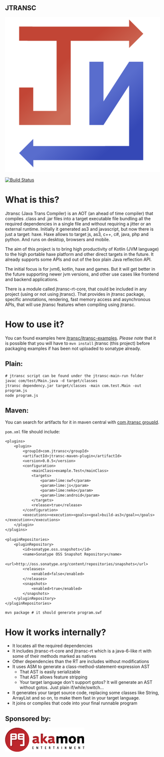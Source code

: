 JTRANSC
-------

![JTransc](extra/logo.png)

[![Build Status](https://secure.travis-ci.org/jtransc/jtransc.svg)](http://travis-ci.org/#!/jtransc/jtransc)

# What is this?

Jtransc (Java Trans Compiler) is an AOT (an ahead of time compiler) that compiles .class and .jar files
into a target executable file bundling all the required dependencies in a single file and without requiring
a jitter or an external runtime.
Initially it generated as3 and javascript, but now there is just a target: haxe.
Haxe allows to target js, as3, c++, c#, java, php and python. And runs on desktop, browsers and mobile.

The aim of this project is to bring high productivity of Kotlin (JVM language)
to the high portable haxe platform and other direct targets in the future.
It already supports some APIs and out of the box plain Java reflection API.

The initial focus is for jvm6, kotlin, haxe and games.
But it will get better in the future supporting newer jvm versions,
and other use cases like frontend and backend applications.

There is a module called jtransc-rt-core, that could be included in any project (using or not using jtransc).
That provides in jtransc package, specific annotations, rendering, fast memory access and asynchronous APIs,
that will use jtransc features when compiling using jtransc.

# How to use it?

You can found examples here [jtransc/jtransc-examples](https://github.com/jtransc/jtransc-examples).
*Please note* that it is possible that you will have to `mvn install` jtransc (this project) before
packaging examples if has been not uploaded to sonatype already.

## Plain:
```
# jtransc script can be found under the jtransc-main-run folder
javac com/test/Main.java -d target/classes
jtransc dependency.jar target/classes -main com.test.Main -out program.js
node program.js
```

## Maven:

You can search for artifacts for it in maven central with [com.jtransc groupId](http://search.maven.org/#search%7Cga%7C1%7Cg%3Acom.jtransc).

`pom.xml` file should include:

```
<plugins>
    <plugin>
        <groupId>com.jtransc</groupId>
        <artifactId>jtransc-maven-plugin</artifactId>
        <version>0.0.5</version>
        <configuration>
			<mainClass>example.Test</mainClass>
			<targets>
				<param>lime:swf</param>
				<param>lime:js</param>
				<param>lime:neko</param>
				<param>lime:android</param>
			</targets>
			<release>true</release>
        </configuration>
        <executions><execution><goals><goal>build-as3</goal></goals></execution></executions>
    </plugin>
</plugins>

<pluginRepositories>
    <pluginRepository>
        <id>sonatype.oss.snapshots</id>
        <name>Sonatype OSS Snapshot Repository</name>
        <url>http://oss.sonatype.org/content/repositories/snapshots</url>
        <releases>
            <enabled>false</enabled>
        </releases>
        <snapshots>
            <enabled>true</enabled>
        </snapshots>
    </pluginRepository>
</pluginRepositories>

```

```
mvn package # it should generate program.swf
```

# How it works internally?

* It locates all the required dependencies
* It includes jtransc-rt-core and jtransc-rt which is a java-6-like rt with some of their methods marked as natives
* Other dependencies than the RT are includes without modifications
* It uses ASM to generate a class-method-statement-expression AST
    * That AST is easily serializable
    * That AST allows feature stripping
    * Your target language don't support gotos? It will generate an AST without gotos. Just plain if/while/switch...
* It generates your target source code, replacing some classes like String, ArrayList and so on, to make them fast in your target language.
* It joins or compiles that code into your final runnable program

## Sponsored by:

![Akamon Entertainment](extra/akamon.png)
